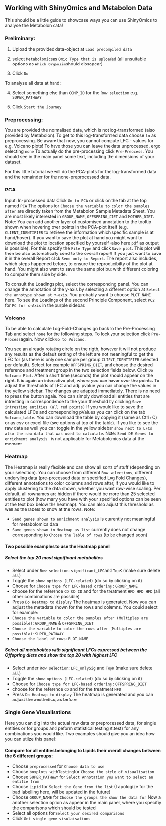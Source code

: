 ## Working with ShinyOmics and Metabolon Data

This should be a little guide to showcase ways you can use ShinyOmics to analyse the Metabolon data!

### Preliminary:

1.  Upload the provided data-object at `Load precompiled data`

2.  select `Metabolomics`as `Omic Type that is uploaded` (all unsuitable options as `Which Organsim`should dissapear)

3.  Click `Do`

To analyse all data at hand:

4.  Select something else than `COMP_ID` for the `Row selection` e.g. `SUPER_PATHWAY`

5.  Click `Start the Journey`

### Preprocessing:

You are provided the normalised data, which is not log-transformed (also provided by Metabolon). To get to this log-transformed data choose `ln` as preprocessing. Be aware that now, you cannot compute LFC - values for e.g. Volcano plots! To have those you can leave the data unprocessed, ergo selecting `none` To actually do the pre-processing click `Pre-Preocess`. You should see in the main panel some text, including the dimensions of your dataset.

For this little tutorial we will do the PCA-plots for the log-transformed data and the remainder for the none-preprocessed data.

### PCA

Input: ln-processed data Click `Go to PCA` or click on the tab at the top named `PCA`
The options for `Choose the variable to color the samples after` are directly taken from the Metabolon Sample Metadata Sheet.
You are most likely interested in `GROUP_NAME`, `OFFSPRING_DIET` and `MOTHER_DIET`.
Note:
You can add another layer of customised annotation to the tooltip shown when hovering over points in the PCA-plot itself (e.g. `CLIENT_IDENTIFIER` to retrieve the information which specific sample is at hand/hover).
If you want to save the plot at hand you might want to download the plot to location specified by yourself (also here `pdf` as output is possible). For this specify the `File Type` and click `Save plot`. This plot will then be also automatically send to the overall report!
If you just want to save it in the overall Report click `Send only to Report`. The report also includes, which steps happened before, to ensure the reproducibilty of the plot at hand. You might also want to save the same plot but with different coloring to compare them side by side.

To consult the Loadings plot, select the corresponding panel. You can change the annotation of the y-axis by selecting a different option at `Select the annotype shown at y-axis`. You probably want to choose `PLOT_NAME` here. To see the Loadings of the second Principle Component, select `PC2` for `PC for x-Axis` in the purple sidebar.


### Volcano
To be able to calculate Log-Fold-Changes go back to the Pre-Processing Tab and select `none` for the following steps. To lock your selection click `Pre-Process`again. Now click `Go to Volcano`.

You see an already rotating circle on the rigth, however it will not produce any results as the default setting of the left are not meaningful to get the LFC for (as there is only one sample per group `CLIENT_IDENTIFIER` selected per default).
Select for example `OFFSPRING_DIET`, and choose the desired reference and treatment group in the two selection fields below. Click `Do Volcano Plot`. After a short time (seconds) the plot should appear on the right.
It is again an interactive plot, where you can hover over the points.
To adjust the thresholds of LFC and adj. pvalue you can change the values in the yellow sidebar. The changes are adapted immediately. There is no need to press the button again.
You can simply download all entities that are intresting in correspondence to the your threshold by clicking `Save intresting entities (all red points)`
If you would like to save the calculated LFCs and corresponding pValues you can click on the tab `Volcano_table`. You can download the table by copying it (same as Ctrl+C) or as csv or excel file (see options at top of the table).
If you like to see the raw data as well you can toggle in the yellow sidebar `show next to LFCs also the raw data that was used to calculate`.
Note:
`Send DE Genes to enrichment analysis ` is not applicable for Metabolomics data at the moment.

### Heatmap
The Heatmap is really flexible and can show all sorts of stuff (depending on your selection). You can choose from different `Row selections`, different underyling data (pre-processed data or specified Log Fold Changes), different annotations to color columns and rows after, if you would like to apply clustering to the data shown, whether you want row-wise scaling.
Per default, all rownames are hidden if there would be more than 25 selected entities to plot (how many you have with your specified options can be seen at the text box below the heatmap). You can also adjust this threshold as well as the labels to show at the rows.
Note:
- `Send genes shown to enrichment analysis` is currently not meaningful for metabolomics data
- `Save genes shown in Heatmap as list` currently does not change corresponding to `Choose the lable of rows` (to be changed soon)

#### Two possible examples to use the Heatmap panel
##### Select the top 20 most significant metabolites 
- Select under `Row selection`: `significant_LFC`and `TopK` (make sure delete `all`)
- Toggle the `show options (LFC-related)` (do so by clicking on it)
- Choose for `Choose type for LFC-based ordering` : `GROUP_NAME`
- choose for the reference `CD CD CD` and for the treatment `HFD HFD HFD` (all other combinations are possible)
- Press `Do Heatmap to display`
The heatmap is generated. Now you can adjust the metadata shown for the rows and columns. You could select for example:
- `Choose the variable to color the samples after (Multiples are possible)`: `GROUP_NAME` & `OFFSPRING_DIET`
- `Choose the variable to color the rows after (Multiples are possible)`: `SUPER_PATHWAY`
- `Choose the label of rows`: `PLOT_NAME`

##### Select all metabolites with significant LFCs expressed between the Offspring diets and show the top 20 with highest LFC
- Select under `Row selection`: `LFC_onlySig` and `TopK` (make sure delete `all`)
- Toggle the `show options (LFC-related)` (do so by clicking on it)
- Choose for `Choose type for LFC-based ordering` : `OFFSPRING_DIET`
- choose for the reference `CD` and for the treatment `HFD`
- Press `Do Heatmap to display`
The heatmap is generated and you can adjust the aesthetics, as before


### Single Gene Visualisations
Here you can dig into the actual raw data or preprocessed data, for single entities or for groups and peform statistical testing (t.test) for any combinations you would like.
Two examples should give you an idea how you can utilze this panel:

#### Compare for all entities belonging to Lipids their overall changes between the 6 different groups:
- Choose `preprocessed` for `Choose data to use`
- Choose `boxplots_withTesting`for `Choose the style of visualisation`
- Choose `SUPER_PATHWAY` for `Select Annotation you want to select an entitie from`
- Choose `Lipid` for `Select the Gene from the list` (I apologize for the bad labelling here, will be updated in the future)
- Choose `GROUP_NAME` for `Choose the groups the show the data for` 
Now a another selection option as appear in the main panel, where you specifiy the comparisons which should be tested
- Select all options for `Select your desired comparisons`
- Click `Get single gene visulaisations`




